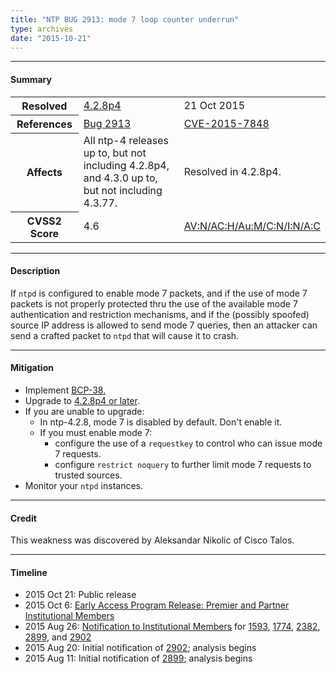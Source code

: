 ```yaml
---
title: "NTP BUG 2913: mode 7 loop counter underrun"
type: archives
date: "2015-10-21"
---
```


* * *

#### Summary

<table>
  <tbody>
	<tr>
		<th><b>Resolved</b></th>
		<td><a href="/support/securitynotice/4_2_8p4-release-announcement/">4.2.8p4</a></td>
		<td>21 Oct 2015</td>
	</tr>
	<tr>
		<th><b>References</b></th>
		<td><a href="https://bugs.ntp.org/show_bug.cgi?id=2913">Bug 2913</a></td>
		<td><a href="https://nvd.nist.gov/vuln/detail/CVE-2015-7848">CVE-2015-7848</a></td>
	</tr>
	<tr>
		<th><b>Affects</b></th>
		<td>All ntp-4 releases up to, but not including 4.2.8p4,<br> and 4.3.0 up to, but not including 4.3.77.</td>
		<td>Resolved in 4.2.8p4.</td>
	</tr>
	<tr>
		<th><b>CVSS2 Score</b></th>
		<td>4.6</td>
		<td><a href="https://nvd.nist.gov/vuln-metrics/cvss/v2-calculator?calculator&version=2.0&vector=(AV:N/AC:H/Au:M/C:N/I:N/A:C)">AV:N/AC:H/Au:M/C:N/I:N/A:C</a></td>
	</tr>	
  </tbody>	
</table>

* * *
    
#### Description 

If `ntpd` is configured to enable mode 7 packets, and if the use of mode 7 packets is not properly protected thru the use of the available mode 7 authentication and restriction mechanisms, and if the (possibly spoofed) source IP address is allowed to send mode 7 queries, then an attacker can send a crafted packet to `ntpd` that will cause it to crash.

* * *
    
#### Mitigation

* Implement [BCP-38.](http://www.bcp38.info/index.php/Main_Page)
* Upgrade to [4.2.8p4 or later](/downloads/).
* If you are unable to upgrade:
  * In ntp-4.2.8, mode 7 is disabled by default. Don't enable it.
  * If you must enable mode 7:
    * configure the use of a `requestkey` to control who can issue mode 7 requests.
    * configure `restrict noquery` to further limit mode 7 requests to trusted sources. 
* Monitor your `ntpd` instances. 

* * *

#### Credit

This weakness was discovered by Aleksandar Nikolic of Cisco Talos.

* * *

#### Timeline

* 2015 Oct 21: Public release
* 2015 Oct 6: [Early Access Program Release: Premier and Partner Institutional Members](https://www.nwtime.org/membership/benefits/)
* 2015 Aug 26: [Notification to Institutional Members](https://www.nwtime.org/membership/benefits/) for [1593](/support/securitynotice/ntpbug1593/), [1774](/support/securitynotice/ntpbug1774/), [2382](/support/securitynotice/ntpbug2382/), [2899](/support/securitynotice/ntpbug2899/), and [2902](/support/securitynotice/ntpbug2902/)
* 2015 Aug 20: Initial notification of [2902](/support/securitynotice/ntpbug2902/); analysis begins
* 2015 Aug 11: Initial notification of [2899](/support/securitynotice/ntpbug2899/); analysis begins